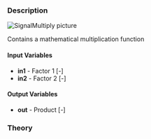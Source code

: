 ### Description
![SignalMultiply picture](SignalMultiply.svg)

Contains a mathematical multiplication function

#### Input Variables
* **in1** - Factor 1 [-]
* **in2** - Factor 2 [-]

#### Output Variables
* **out** - Product [-]

### Theory
<!---EQUATION out = in_1 \cdot in_2 --->

